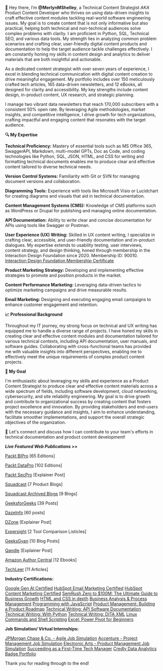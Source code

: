 👋 Hey there, I’m **@MerlynMShelley**, a Technical Content Strategist *AKA* Product Content Developer who thrives on using data-driven insights to craft effective content modules tackling real-world software engineering issues. My goal is to create content that is not only informative but also practical, helping both technical and non-technical audiences solve complex problems with clarity. I am proficient in Python, SQL, Technical SEO, and various data tools. My strength lies in analyzing common problem scenarios and crafting clear, user-friendly digital content products and documentation to help the target audience tackle challenges effectively. I am constantly honing my skills in content design and analytics to deliver materials that are both insightful and actionable.

As a dedicated content strategist with over seven years of experience, I excel in blending technical communication with digital content creation to drive meaningful engagement. My portfolio includes over 150 meticulously crafted tech articles, 165 data-driven newsletters, and 12 eBooks, all designed for clarity and accessibility. My key strengths include content design, in-product content, UX research, and strategic planning.

I manage two vibrant data newsletters that reach 170,000 subscribers with a consistent 50% open rate. By leveraging Agile methodologies, market insights, and competitive intelligence, I drive growth for tech organizations, crafting impactful and engaging content that resonates with the target audience.

**🔍 My Expertise**

**Technical Proficiency:** Mastery of essential tools such as MS Office 365, SwaggerAPI, Markdown, multi-model GPTs, Doc as Code, and coding technologies like Python, SQL, JSON, HTML, and CSS for writing and formatting technical documents enables me to produce clear and effective content tailored to diverse technical needs.

**Version Control Systems:** Familiarity with Git or SVN for managing document versions and collaboration.

**Diagramming Tools:** Experience with tools like Microsoft Visio or Lucidchart for creating diagrams and visuals that aid in technical documentation.

**Content Management Systems (CMS):** Knowledge of CMS platforms such as WordPress or Drupal for publishing and managing online documentation.

**API Documentation:** Ability to write clear and concise documentation for APIs using tools like Swagger or Postman.

**User Experience (UX) Writing:** Skilled in UX content writing, I specialize in crafting clear, accessible, and user-friendly documentation and in-product dialogues. My expertise extends to usability testing, user interviews, content strategy, and design thinking, honed through membership in the Interaction Design Foundation since 2020. Membership ID: 90010.
[Interaction Design Foundation Membership Certificate](https://www.interaction-design.org/members/merlyn-m-shelley/certificate/membership/mc_qxsdhtmxz)

**Product Marketing Strategy:** Developing and implementing effective strategies to promote and position products in the market.

**Content Performance Marketing:** Leveraging data-driven tactics to optimize marketing campaigns and drive measurable results.

**Email Marketing:** Designing and executing engaging email campaigns to enhance customer engagement and retention.

**📈 Professional Background**

Throughout my IT journey, my strong focus on technical and UX writing has equipped me to handle a diverse range of projects. I have honed my skills in creating clear and effective content modules and documentation tailored for various technical contexts, including API documentation, user manuals, and software guides. Collaborating with cross-functional teams has provided me with valuable insights into different perspectives, enabling me to effectively meet the unique requirements of complex product content projects.

**💼 My Goal**

I'm enthusiastic about leveraging my skills and experience as a Product Content Strategist to produce clear and effective content materials across a wide spectrum of fields, including software development, cloud networking, cybersecurity, and site reliability engineering. My goal is to drive growth and contribute to organizational success by creating content that fosters project excellence and innovation. By providing stakeholders and end-users with the necessary guidance and insights, I aim to enhance understanding, facilitate smoother implementations, and support the overall strategic objectives of the organization.

🔗 Let's connect and discuss how I can contribute to your team's efforts in technical documentation and product content development!

***Live Featured Web Publications >>***

[Packt BIPro](https://packtbusinessintelligencepro.substack.com/) [65 Editions]

[Packt DataPro](https://packtdatapro1.substack.com/) [102 Editions]

[Packt SecPro](https://security.packt.com/linux-security-hardening/) [Explainer Post]

[Squadcast](https://www.squadcast.com/blog-authors/merlyn-shelley) [7 Product Blogs]
  
[Squadcast Archived Blogs](https://web.archive.org/web/20230927010454/https://www.squadcast.com/blog-authors/merlyn-shelley) [9 Blogs]

[GeeksforGeeks](https://auth.geeksforgeeks.org/user/MerlynShelley/articles) [39 Posts]

[DazeInfo](https://dazeinfo.com/author/merlynm/#) [60 posts]

[DZone](https://dzone.com/users/4497573/merlyn-shelley.html) [Explainer Post]

[Expersight](https://expersight.com/author/merlyn) [2 Tool Comparison Listicles]

[GeeksGyan](https://www.geeksgyaan.com/author/merlyn) [10 Blog Posts]

[Qandle](https://blog.qandle.com/2020/08/06/the-ultimate-guide-to-conducting-effective-one-on-one-meetings/) [Explainer Post]

[Amazon Author Central](https://www.amazon.co.jp/-/en/Merlyn-Shelley/e/B084ZQPTK9?ref_=dbs_p_ebk_r00_abau_000000) [12 Ebooks]

[TechLeer](https://web.archive.org/web/20200529104524/https://www.techleer.com/users/Merlyn_Shelley/) [11 Articles]

**Industry Certifications:**

[Google Gen AI Certified](https://www.cloudskillsboost.google/public_profiles/2f5172bf-288d-4d62-a8ec-a5d7b424947e/badges/3980005?utm_medium=social&utm_source=linkedin&utm_campaign=ql-social-share)
[HubSpot Email Marketing Certified](https://app.hubspot.com/academy/achievements/5m13f6km/en/1/merlyn-shelley/email-marketing)
[HubSpot Content Marketing Certified](https://app.hubspot.com/academy/achievements/7q65s3x9/en/1/merlyn-shelley/content-marketing)
[SemRush Zero to $100M: The Ultimate Guide to Business Growth](https://static.semrush.com/academy/certificates/1e27210af6/merlyn-m-shelley_14.pdf)
[HTML and CSS in depth](https://coursera.org/share/a2eaadc17c9b34303f12a3f829d0a258)
[Business Analysis & Process Management](https://www.coursera.org/account/accomplishments/verify/DB8KZEBXVZLP)
[Programming with JavaScript](https://www.coursera.org/account/accomplishments/certificate/FK8KPWRSLUC9)
[Product Management: Building a Product Roadmap](https://www.linkedin.com/learning/certificates/21c22e05361d825eb18549c21fcbd1e5091fb2aa31f7d7772fd1f8b54417732e?lipi=urn%3Ali%3Apage%3Ad_flagship3_profile_view_base_certifications_details%3BCXqBZcZVRDuhQdmJMR8vPA%3D%3D)
[Technical Writing: API Software Documentation](https://www.udemy.com/certificate/UC-e3dd0575-6172-43e6-86db-c4261b94c63c/)
[Technical Writing: With Python](https://www.udemy.com/certificate/UC-cd4aa707-f98e-47cd-a5ae-411af16b5cde/)
[Technical Writing: DITA XML](https://www.udemy.com/certificate/UC-ee8aac6b-dd70-4342-8e4e-ef6226867b75/)
[Linux Commands and Shell Scripting](https://coursera.org/share/22360813351ccb475335b90124013fca)
[Excel: Power Pivot for Beginners](https://www.linkedin.com/learning/certificates/d7fd684490b9e123012693caeb4a4e1bec242ef43f4b2843714aaac4908420bc?lipi=urn%3Ali%3Apage%3Ad_flagship3_profile_view_base_certifications_details%3BCXqBZcZVRDuhQdmJMR8vPA%3D%3D)

**Job Simulation/ Virtual Internships:**

[JPMorgan Chase & Co. - Agile Job Simulation](https://forage-uploads-prod.s3.amazonaws.com/completion-certificates/J.P.%20Morgan/5QiaMtZ4k8ngYKn4D_JPMorgan%20Chase%20&%20Co._M6Cw4urfBkLNW3Tw6_1721802623800_completion_certificate.pdf)
[Accenture - Project Management Job Simulation](https://forage-uploads-prod.s3.amazonaws.com/completion-certificates/Accenture%20North%20America/tHFz7Bfjmh35DXQv6_Accenture%20North%20America_M6Cw4urfBkLNW3Tw6_1721801674494_completion_certificate.pdf)
[Electronic Arts - Product Management Job Simulation](https://forage-uploads-prod.s3.amazonaws.com/completion-certificates/Electronic%20Arts/5genWYpfo5b57G7yv_Electronic%20Arts_M6Cw4urfBkLNW3Tw6_1720788455382_completion_certificate.pdf)
[Succeeding as a First-Time Tech Manager](https://www.linkedin.com/learning/certificates/e841777b93a7ed6fc5615e09e4b2964f7f40fb90e973b54811dfc9beaafa1b9b?lipi=urn%3Ali%3Apage%3Ad_flagship3_profile_view_base_certifications_details%3BCXqBZcZVRDuhQdmJMR8vPA%3D%3D)
[Credly Data Analytics Badge Portfolio](https://www.credly.com/users/merlyn-m)

Thank you for reading through to the end!
<!---
MerlynMShelley/MerlynMShelley is a ✨ special ✨ repository because its `README.md` (this file) appears on your GitHub profile.
You can click the Preview link to take a look at your changes.
--->
